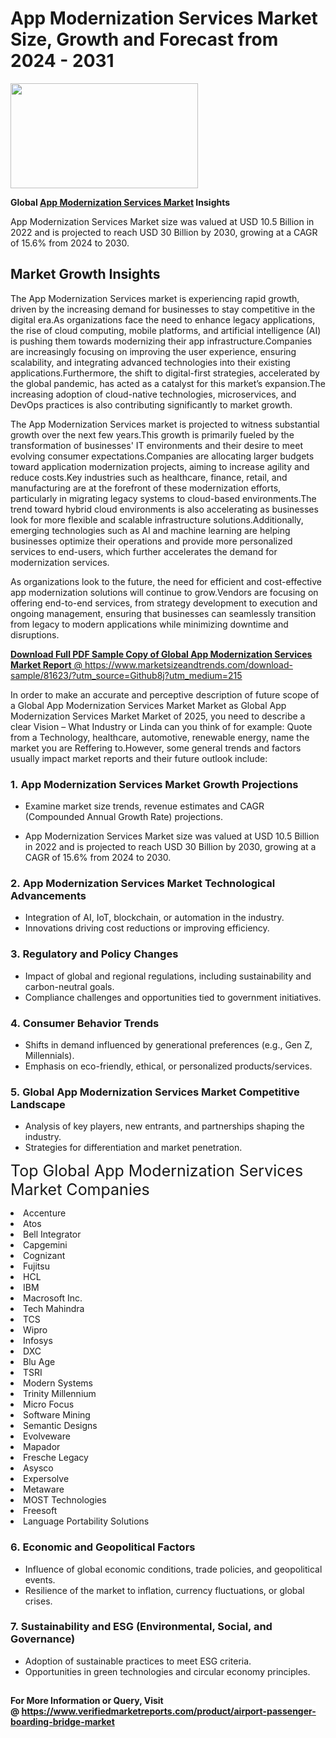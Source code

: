 <H1>App Modernization Services Market Size, Growth and Forecast from 2024 - 2031</H1><img class="aligncenter size-medium wp-image-584254" src="https://thirdeyenews.in/wp-content/uploads/2024/09/Global-Market-Research-300x168.jpeg" alt="" width="300" height="168" /><p><strong>Global&nbsp;<a href="https://www.marketsizeandtrends.com/download-sample/81623/?utm_source=Github8j?utm_medium=215">App Modernization Services Market</a> Insights</strong></p><p>App Modernization Services Market size was valued at USD 10.5 Billion in 2022 and is projected to reach USD 30 Billion by 2030, growing at a CAGR of 15.6% from 2024 to 2030.</p><p><h2>Market Growth Insights</h2> <p>The App Modernization Services market is experiencing rapid growth, driven by the increasing demand for businesses to stay competitive in the digital era.As organizations face the need to enhance legacy applications, the rise of cloud computing, mobile platforms, and artificial intelligence (AI) is pushing them towards modernizing their app infrastructure.Companies are increasingly focusing on improving the user experience, ensuring scalability, and integrating advanced technologies into their existing applications.Furthermore, the shift to digital-first strategies, accelerated by the global pandemic, has acted as a catalyst for this market’s expansion.The increasing adoption of cloud-native technologies, microservices, and DevOps practices is also contributing significantly to market growth.</p> <p><a href="download_sample_link_here"></a></p> <p>The App Modernization Services market is projected to witness substantial growth over the next few years.This growth is primarily fueled by the transformation of businesses' IT environments and their desire to meet evolving consumer expectations.Companies are allocating larger budgets toward application modernization projects, aiming to increase agility and reduce costs.Key industries such as healthcare, finance, retail, and manufacturing are at the forefront of these modernization efforts, particularly in migrating legacy systems to cloud-based environments.The trend toward hybrid cloud environments is also accelerating as businesses look for more flexible and scalable infrastructure solutions.Additionally, emerging technologies such as AI and machine learning are helping businesses optimize their operations and provide more personalized services to end-users, which further accelerates the demand for modernization services.</p> <p>As organizations look to the future, the need for efficient and cost-effective app modernization solutions will continue to grow.Vendors are focusing on offering end-to-end services, from strategy development to execution and ongoing management, ensuring that businesses can seamlessly transition from legacy to modern applications while minimizing downtime and disruptions.</p> <p><a href="get_more_link_here"></p><p><span class=""><strong>Download Full PDF Sample Copy of Global App Modernization Services Market Report</strong> @ <a href="https://www.marketsizeandtrends.com/download-sample/81623/?utm_source=Github8j?utm_medium=215" target="_blank">https://www.marketsizeandtrends.com/download-sample/81623/?utm_source=Github8j?utm_medium=215</a></span></p><p>In order to make an accurate and perceptive description of future scope of a Global&nbsp;App Modernization Services Market Market as Global&nbsp;App Modernization Services Market Market of 2025, you need to describe a clear Vision &ndash; What Industry or Linda can you think of for example: Quote from a Technology, healthcare, automotive, renewable energy, name the market you are Reffering to.However, some general trends and factors usually impact market reports and their future outlook include:</p><h3>1.&nbsp;<strong>App Modernization Services Market Growth Projections</strong></h3><ul><li>Examine market size trends, revenue estimates and CAGR (Compounded Annual Growth Rate) projections.</li><li><p>App Modernization Services Market size was valued at USD 10.5 Billion in 2022 and is projected to reach USD 30 Billion by 2030, growing at a CAGR of 15.6% from 2024 to 2030.</p></li></ul><h3>2.&nbsp;<strong>App Modernization Services Market Technological Advancements</strong></h3><ul><li>Integration of AI, IoT, blockchain, or automation in the industry.</li><li>Innovations driving cost reductions or improving efficiency.</li></ul><h3>3.&nbsp;<strong>Regulatory and Policy Changes</strong></h3><ul><li>Impact of global and regional regulations, including sustainability and carbon-neutral goals.</li><li>Compliance challenges and opportunities tied to government initiatives.</li></ul><h3>4.&nbsp;<strong>Consumer Behavior Trends</strong></h3><ul><li>Shifts in demand influenced by generational preferences (e.g., Gen Z, Millennials).</li><li>Emphasis on eco-friendly, ethical, or personalized products/services.</li></ul><h3>5.&nbsp;<strong>Global App Modernization Services Market Competitive Landscape</strong></h3><ul><li>Analysis of key players, new entrants, and partnerships shaping the industry.</li><li>Strategies for differentiation and market penetration.</li></ul><p data-pm-slice="1 1 []"><span style="color: inherit; font-family: inherit; font-size: 25px;">Top Global App Modernization Services Market Companies</span></p><div class="" data-test-id=""><p><li>Accenture</li><li> Atos</li><li> Bell Integrator</li><li> Capgemini</li><li> Cognizant</li><li> Fujitsu</li><li> HCL</li><li> IBM</li><li> Macrosoft Inc.</li><li> Tech Mahindra</li><li> TCS</li><li> Wipro</li><li> Infosys</li><li> DXC</li><li> Blu Age</li><li> TSRI</li><li> Modern Systems</li><li> Trinity Millennium</li><li> Micro Focus</li><li> Software Mining</li><li> Semantic Designs</li><li> Evolveware</li><li> Mapador</li><li> Fresche Legacy</li><li> Asysco</li><li> Expersolve</li><li> Metaware</li><li> MOST Technologies</li><li> Freesoft</li><li> Language Portability Solutions</li></p></div><h3>6.&nbsp;<strong>Economic and Geopolitical Factors</strong></h3><ul><li>Influence of global economic conditions, trade policies, and geopolitical events.</li><li>Resilience of the market to inflation, currency fluctuations, or global crises.</li></ul><h3>7.&nbsp;<strong>Sustainability and ESG (Environmental, Social, and Governance)</strong></h3><ul><li>Adoption of sustainable practices to meet ESG criteria.</li><li>Opportunities in green technologies and circular economy principles.</li></ul><h2><strong style="font-size: 14px;">For More Information or Query, Visit @&nbsp;</strong><a style="background-color: #ffffff; font-size: 14px;" href="https://www.marketsizeandtrends.com/report/app-modernization-services-market/" target="_blank">https://www.verifiedmarketreports.com/product/airport-passenger-boarding-bridge-market</a></h2>